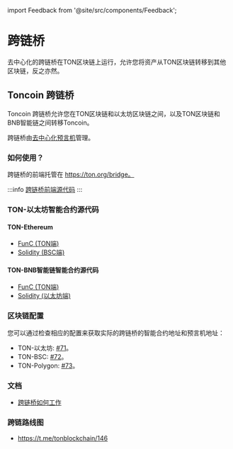 import Feedback from '@site/src/components/Feedback';

# 跨链桥

去中心化的跨链桥在TON区块链上运行，允许您将资产从TON区块链转移到其他区块链，反之亦然。

## Toncoin 跨链桥

Toncoin 跨链桥允许您在TON区块链和以太坊区块链之间，以及TON区块链和BNB智能链之间转移Toncoin。

跨链桥由[去中心化预言机](/participate/crosschain/bridge-addresses)管理。

### 如何使用？

跨链桥的前端托管在 https://ton.org/bridge。

:::info
[跨链桥前端源代码](https://github.com/ton-blockchain/bridge)
:::

### TON-以太坊智能合约源代码

#### TON-Ethereum

- [FunC (TON端)](https://github.com/ton-blockchain/bridge-func/tree/bsc)
- [Solidity (BSC端)](https://github.com/ton-blockchain/bridge-solidity/tree/bsc_mainnet)

#### TON-BNB智能链智能合约源代码

- [FunC (TON端)](https://github.com/ton-blockchain/bridge-func)
- [Solidity (以太坊端)](https://github.com/ton-blockchain/bridge-solidity/tree/eth_mainnet)

### 区块链配置

您可以通过检查相应的配置来获取实际的跨链桥的智能合约地址和预言机地址：

- TON-以太坊: [#71](https://github.com/ton-blockchain/ton/blob/35d17249e6b54d67a5781ebf26e4ee98e56c1e50/crypto/block/block.tlb#L738)。
- TON-BSC: [#72](https://github.com/ton-blockchain/ton/blob/35d17249e6b54d67a5781ebf26e4ee98e56c1e50/crypto/block/block.tlb#L739)。
- TON-Polygon: [#73](https://github.com/ton-blockchain/ton/blob/35d17249e6b54d67a5781ebf26e4ee98e56c1e50/crypto/block/block.tlb#L740)。

### 文档

- [跨链桥如何工作](https://github.com/ton-blockchain/TIPs/issues/24)

### 跨链路线图

- https://t.me/tonblockchain/146

<Feedback />

